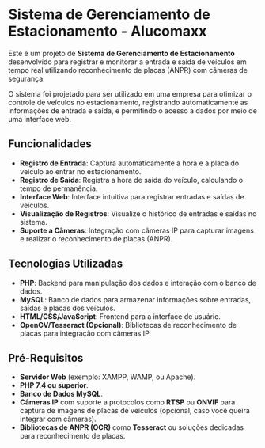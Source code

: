 # Sistema de Gerenciamento de Estacionamento - Alucomaxx

Este é um projeto de **Sistema de Gerenciamento de Estacionamento** desenvolvido para registrar e monitorar a entrada e saída de veículos em tempo real utilizando reconhecimento de placas (ANPR) com câmeras de segurança.

O sistema foi projetado para ser utilizado em uma empresa para otimizar o controle de veículos no estacionamento, registrando automaticamente as informações de entrada e saída, e permitindo o acesso a dados por meio de uma interface web.

## Funcionalidades

- **Registro de Entrada**: Captura automaticamente a hora e a placa do veículo ao entrar no estacionamento.
- **Registro de Saída**: Registra a hora de saída do veículo, calculando o tempo de permanência.
- **Interface Web**: Interface intuitiva para registrar entradas e saídas de veículos.
- **Visualização de Registros**: Visualize o histórico de entradas e saídas no sistema.
- **Suporte a Câmeras**: Integração com câmeras IP para capturar imagens e realizar o reconhecimento de placas (ANPR).

## Tecnologias Utilizadas

- **PHP**: Backend para manipulação dos dados e interação com o banco de dados.
- **MySQL**: Banco de dados para armazenar informações sobre entradas, saídas e placas dos veículos.
- **HTML/CSS/JavaScript**: Frontend para a interface de usuário.
- **OpenCV/Tesseract (Opcional)**: Bibliotecas de reconhecimento de placas para integração com câmeras IP.

## Pré-Requisitos

- **Servidor Web** (exemplo: XAMPP, WAMP, ou Apache).
- **PHP 7.4 ou superior**.
- **Banco de Dados MySQL**.
- **Câmeras IP** com suporte a protocolos como **RTSP** ou **ONVIF** para captura de imagens de placas de veículos (opcional, caso você queira integrar com câmeras).
- **Bibliotecas de ANPR (OCR)** como **Tesseract** ou soluções dedicadas para reconhecimento de placas.



